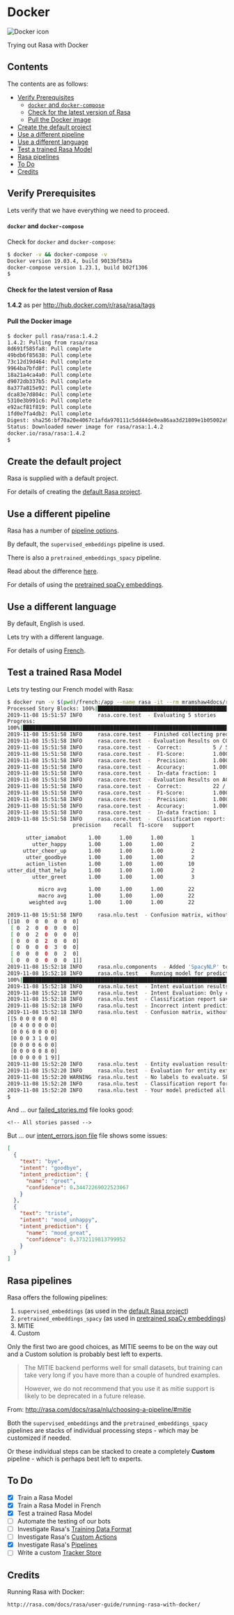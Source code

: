 # Docker

![Docker icon](../images/Docker-R-Logo-08-2018-Monochomatic-RGB_Moby-x1.png)

Trying out Rasa with Docker

## Contents

The contents are as follows:

* [Verify Prerequisites](#verify-prerequisites)
    * [`docker` and `docker-compose`](#docker-and-docker-compose)
    * [Check for the latest version of Rasa](#check-for-the-latest-version-of-rasa)
    * [Pull the Docker image](#pull-the-docker-image)
* [Create the default project](#create-the-default-project)
* [Use a different pipeline](#use-a-different-pipeline)
* [Use a different language](#use-a-different-language)
* [Test a trained Rasa Model](#test-a-trained-rasa-model)
* [Rasa pipelines](#rasa-pipelines)
* [To Do](#to-do)
* [Credits](#credits)

## Verify Prerequisites

Lets verify that we have everything we need to proceed.

#### `docker` and `docker-compose`

Check for `docker` and `docker-compose`:

```bash
$ docker -v && docker-compose -v
Docker version 19.03.4, build 9013bf583a
docker-compose version 1.23.1, build b02f1306
$
```

#### Check for the latest version of Rasa

__1.4.2__ as per http://hub.docker.com/r/rasa/rasa/tags

#### Pull the Docker image

```bash
$ docker pull rasa/rasa:1.4.2
1.4.2: Pulling from rasa/rasa
8d691f585fa8: Pull complete
49bdb6f85638: Pull complete
73c12d19d464: Pull complete
9964ba7bfd8f: Pull complete
18a21a4ca4a0: Pull complete
d9072db337b5: Pull complete
8a377a815e92: Pull complete
dca83e7d804c: Pull complete
5310e3b991c6: Pull complete
e92acf81f819: Pull complete
1fd0e7fa4db2: Pull complete
Digest: sha256:bf70a20e4067c1afda970111c5dd44de0ea86aa3d21809e1b05002a91b9289e6
Status: Downloaded newer image for rasa/rasa:1.4.2
docker.io/rasa/rasa:1.4.2
$
```

## Create the default project

Rasa is supplied with a default project.

For details of creating the [default Rasa project](./01-Default_project.md).

## Use a different pipeline

Rasa has a number of [pipeline options](#rasa-pipelines).

By default, the `supervised_embeddings` pipeline is used.

There is also a `pretrained_embeddings_spacy` pipeline.

Read about the difference [here](http://rasa.com/docs/rasa/nlu/choosing-a-pipeline/#the-short-answer).

For details of using the [pretrained spaCy embeddings](./02-Pretrained_spaCy_embeddings.md).

## Use a different language

By default, English is used.

Lets try with a different language.

For details of using [French](./03-French.md).

## Test a trained Rasa Model

Lets try testing our French model with Rasa:

```bash
$ docker run -v $(pwd)/french:/app --name rasa -it --rm mramshaw4docs/rasa:latest-spacy-fr test
Processed Story Blocks: 100%|███████████████████████████████████████████████████████████████████████████████████████████████████████████████████████████████████████████████████████████████████████████████████| 5/5 [00:00<00:00, 5245.50it/s, # trackers=1]
2019-11-08 15:51:57 INFO     rasa.core.test  - Evaluating 5 stories
Progress:
100%|███████████████████████████████████████████████████████████████████████████████████████████████████████████████████████████████████████████████████████████████████████████████████████████████████████████████████████████| 5/5 [00:00<00:00, 27.67it/s]
2019-11-08 15:51:58 INFO     rasa.core.test  - Finished collecting predictions.
2019-11-08 15:51:58 INFO     rasa.core.test  - Evaluation Results on CONVERSATION level:
2019-11-08 15:51:58 INFO     rasa.core.test  - 	Correct:          5 / 5
2019-11-08 15:51:58 INFO     rasa.core.test  - 	F1-Score:         1.000
2019-11-08 15:51:58 INFO     rasa.core.test  - 	Precision:        1.000
2019-11-08 15:51:58 INFO     rasa.core.test  - 	Accuracy:         1.000
2019-11-08 15:51:58 INFO     rasa.core.test  - 	In-data fraction: 1
2019-11-08 15:51:58 INFO     rasa.core.test  - Evaluation Results on ACTION level:
2019-11-08 15:51:58 INFO     rasa.core.test  - 	Correct:          22 / 22
2019-11-08 15:51:58 INFO     rasa.core.test  - 	F1-Score:         1.000
2019-11-08 15:51:58 INFO     rasa.core.test  - 	Precision:        1.000
2019-11-08 15:51:58 INFO     rasa.core.test  - 	Accuracy:         1.000
2019-11-08 15:51:58 INFO     rasa.core.test  - 	In-data fraction: 1
2019-11-08 15:51:58 INFO     rasa.core.test  - 	Classification report: 
                     precision    recall  f1-score   support

      utter_iamabot       1.00      1.00      1.00         1
        utter_happy       1.00      1.00      1.00         2
     utter_cheer_up       1.00      1.00      1.00         2
      utter_goodbye       1.00      1.00      1.00         2
      action_listen       1.00      1.00      1.00        10
utter_did_that_help       1.00      1.00      1.00         2
        utter_greet       1.00      1.00      1.00         3

          micro avg       1.00      1.00      1.00        22
          macro avg       1.00      1.00      1.00        22
       weighted avg       1.00      1.00      1.00        22

2019-11-08 15:51:58 INFO     rasa.nlu.test  - Confusion matrix, without normalization: 
[[10  0  0  0  0  0  0]
 [ 0  2  0  0  0  0  0]
 [ 0  0  2  0  0  0  0]
 [ 0  0  0  2  0  0  0]
 [ 0  0  0  0  3  0  0]
 [ 0  0  0  0  0  2  0]
 [ 0  0  0  0  0  0  1]]
2019-11-08 15:52:18 INFO     rasa.nlu.components  - Added 'SpacyNLP' to component cache. Key 'SpacyNLP-fr'.
2019-11-08 15:52:18 INFO     rasa.nlu.test  - Running model for predictions:
100%|████████████████████████████████████████████████████████████████████████████████████████████████████████████████████████████████████████████████████████████████████████████████████████████████████████████████████████| 43/43 [00:00<00:00, 247.87it/s]
2019-11-08 15:52:18 INFO     rasa.nlu.test  - Intent evaluation results:
2019-11-08 15:52:18 INFO     rasa.nlu.test  - Intent Evaluation: Only considering those 43 examples that have a defined intent out of 43 examples
2019-11-08 15:52:18 INFO     rasa.nlu.test  - Classification report saved to results/intent_report.json.
2019-11-08 15:52:18 INFO     rasa.nlu.test  - Incorrect intent predictions saved to results/intent_errors.json.
2019-11-08 15:52:18 INFO     rasa.nlu.test  - Confusion matrix, without normalization: 
[[5 0 0 0 0 0 0]
 [0 4 0 0 0 0 0]
 [0 0 6 0 0 0 0]
 [0 0 0 3 1 0 0]
 [0 0 0 0 6 0 0]
 [0 0 0 0 0 8 0]
 [0 0 0 0 0 1 9]]
2019-11-08 15:52:20 INFO     rasa.nlu.test  - Entity evaluation results:
2019-11-08 15:52:20 INFO     rasa.nlu.test  - Evaluation for entity extractor: CRFEntityExtractor 
2019-11-08 15:52:20 WARNING  rasa.nlu.test  - No labels to evaluate. Skip evaluation.
2019-11-08 15:52:20 INFO     rasa.nlu.test  - Classification report for 'CRFEntityExtractor' saved to 'results/CRFEntityExtractor_report.json'.
2019-11-08 15:52:20 INFO     rasa.nlu.test  - Your model predicted all entities successfully.
$
```

And ... our [failed_stories.md](./french/results/failed_stories.md) file looks good:

```
<!-- All stories passed -->
```

But ... our [intent_errors.json file](./french/results/intents_error.json) file shows some issues:

```json
[
  {
    "text": "bye",
    "intent": "goodbye",
    "intent_prediction": {
      "name": "greet",
      "confidence": 0.34472269022523067
    }
  },
  {
    "text": "triste",
    "intent": "mood_unhappy",
    "intent_prediction": {
      "name": "mood_great",
      "confidence": 0.3732119813799952
    }
  }
]
```

## Rasa pipelines

Rasa offers the following pipelines:

1. `supervised_embeddings` (as used in the [default Rasa project](./01-Default_project.md))
1. `pretrained_embeddings_spacy` (as used in [pretrained spaCy embeddings](./02-Pretrained_spaCy_embeddings.md))
1. MITIE
1. Custom

Only the first two are good choices, as MITIE seems to be on the way out and a Custom solution is
probably best left to experts.

> The MITIE backend performs well for small datasets, but training can take very long if you have more than a couple of hundred examples.
>
> However, we do not recommend that you use it as mitie support is likely to be deprecated in a future release.

From: http://rasa.com/docs/rasa/nlu/choosing-a-pipeline/#mitie

Both the `supervised_embeddings` and the `pretrained_embeddings_spacy` pipelines are stacks of individual
processing steps - which may be customized if needed.

Or these individual steps can be stacked to create a completely __Custom__ pipeline - which is perhaps
best left to experts.

## To Do

- [x] Train a Rasa Model
- [x] Train a Rasa Model in French
- [x] Test a trained Rasa Model
- [ ] Automate the testing of our bots
- [ ] Investigate Rasa's [Training Data Format](http://rasa.com/docs/rasa/nlu/training-data-format/)
- [ ] Investigate Rasa's [Custom Actions](http://rasa.com/docs/rasa/core/actions/#custom-actions)
- [x] Investigate Rasa's [Pipelines](http://rasa.com/docs/rasa/nlu/choosing-a-pipeline/)
- [ ] Write a custom [Tracker Store](http://rasa.com/docs/rasa/api/tracker-stores/)

## Credits

Running Rasa with Docker:

    http://rasa.com/docs/rasa/user-guide/running-rasa-with-docker/
